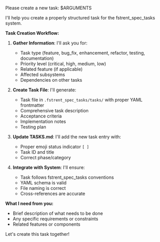 Please create a new task: $ARGUMENTS

I'll help you create a properly structured task for the fstrent_spec_tasks system.

**Task Creation Workflow:**

1. **Gather Information**: I'll ask you for:
   - Task type (feature, bug_fix, enhancement, refactor, testing, documentation)
   - Priority level (critical, high, medium, low)
   - Related feature (if applicable)
   - Affected subsystems
   - Dependencies on other tasks

2. **Create Task File**: I'll generate:
   - Task file in `.fstrent_spec_tasks/tasks/` with proper YAML frontmatter
   - Comprehensive task description
   - Acceptance criteria
   - Implementation notes
   - Testing plan

3. **Update TASKS.md**: I'll add the new task entry with:
   - Proper emoji status indicator `[ ]`
   - Task ID and title
   - Correct phase/category

4. **Integrate with System**: I'll ensure:
   - Task follows fstrent_spec_tasks conventions
   - YAML schema is valid
   - File naming is correct
   - Cross-references are accurate

**What I need from you:**
- Brief description of what needs to be done
- Any specific requirements or constraints
- Related features or components

Let's create this task together!

